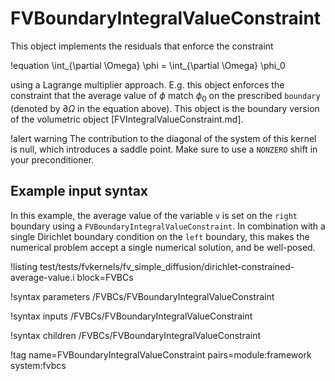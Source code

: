 # FVBoundaryIntegralValueConstraint

This object implements the residuals that enforce the constraint

!equation
\int_{\partial \Omega} \phi = \int_{\partial \Omega} \phi_0

using a Lagrange multiplier approach. E.g. this object enforces the constraint that the average
value of $\phi$ match $\phi_0$ on the prescribed `boundary` (denoted by $\partial \Omega$ in the
equation above). This object is the boundary version of the volumetric object
[FVIntegralValueConstraint.md].

!alert warning
The contribution to the diagonal of the system of this kernel is null, which introduces a saddle
point. Make sure to use a `NONZERO` shift in your preconditioner.

## Example input syntax

In this example, the average value of the variable `v` is set on the `right`
boundary using a `FVBoundaryIntegralValueConstraint`.
In combination with a single Dirichlet boundary condition on the `left` boundary, this makes the numerical problem accept a
single numerical solution, and be well-posed.

!listing test/tests/fvkernels/fv_simple_diffusion/dirichlet-constrained-average-value.i block=FVBCs

!syntax parameters /FVBCs/FVBoundaryIntegralValueConstraint

!syntax inputs /FVBCs/FVBoundaryIntegralValueConstraint

!syntax children /FVBCs/FVBoundaryIntegralValueConstraint

!tag name=FVBoundaryIntegralValueConstraint pairs=module:framework system:fvbcs
